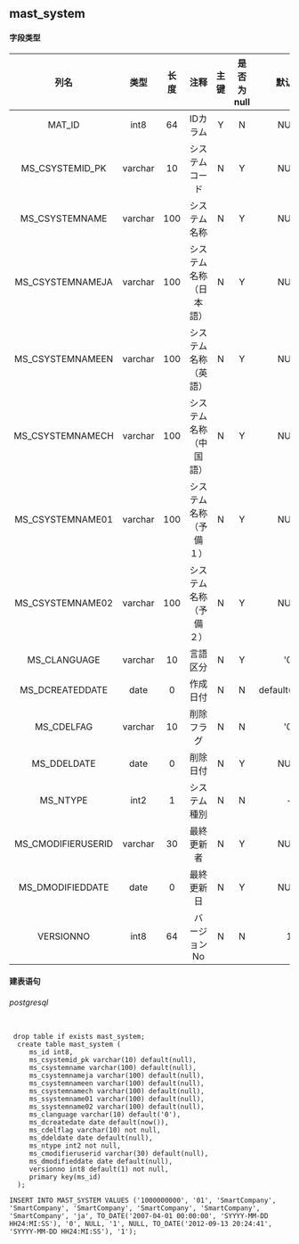 ## mast_system

#### 字段类型

列名|类型|长度|注释|主键|是否为null|默认值
:---:|:---:|:---:|:---:|:---:|:---:|:---:
MAT_ID|int8|64|IDカラム|Y|N|NULL
MS_CSYSTEMID_PK|varchar|10|システムコード|N|Y|NULL
MS_CSYSTEMNAME|varchar|100|システム名称|N|Y|NULL
MS_CSYSTEMNAMEJA|varchar|100|システム名称（日本語）|N|Y|NULL
MS_CSYSTEMNAMEEN|varchar|100|システム名称（英語）|N|Y|NULL
MS_CSYSTEMNAMECH|varchar|100|システム名称（中国語）|N|Y|NULL
MS_CSYSTEMNAME01|varchar|100|システム名称（予備１）|N|Y|NULL
MS_CSYSTEMNAME02|varchar|100|システム名称（予備２）|N|Y|NULL
MS_CLANGUAGE|varchar|10|言語区分|N|Y|'0'
MS_DCREATEDDATE|date|0|作成日付|N|N|default(now())
MS_CDELFAG|varchar|10|削除フラグ|N|N|'0'
MS_DDELDATE|date|0|削除日付|N|Y|NULL
MS_NTYPE|int2|1|システム種別|N|N|-
MS_CMODIFIERUSERID|varchar|30|最終更新者|N|Y|NULL
MS_DMODIFIEDDATE|date|0|最終更新日|N|Y|NULL
VERSIONNO|int8|64|バージョンNo|N|N|1

#### 建表语句
###### postgresql
```postgresql

 drop table if exists mast_system;
  create table mast_system (
     ms_id int8,
     ms_csystemid_pk varchar(10) default(null),
     ms_csystemname varchar(100) default(null),
     ms_csystemnameja varchar(100) default(null),
     ms_csystemnameen varchar(100) default(null),
     ms_csystemnamech varchar(100) default(null),
     ms_ssystemname01 varchar(100) default(null),
     ms_ssystemname02 varchar(100) default(null),
     ms_clanguage varchar(10) default('0'),
     ms_dcreatedate date default(now()),
     ms_cdelflag varchar(10) not null,
     ms_ddeldate date default(null),
     ms_ntype int2 not null,
     ms_cmodifieruserid varchar(30) default(null),
     ms_dmodifieddate date default(null),
     versionno int8 default(1) not null,
     primary key(ms_id)
  );

INSERT INTO MAST_SYSTEM VALUES ('1000000000', '01', 'SmartCompany', 'SmartCompany', 'SmartCompany', 'SmartCompany', 'SmartCompany', 'SmartCompany', 'ja', TO_DATE('2007-04-01 00:00:00', 'SYYYY-MM-DD HH24:MI:SS'), '0', NULL, '1', NULL, TO_DATE('2012-09-13 20:24:41', 'SYYYY-MM-DD HH24:MI:SS'), '1');

```
